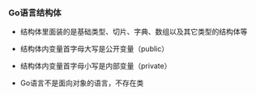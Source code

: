 ### Go语言结构体

- 结构体里面装的是基础类型、切片、字典、数组以及其它类型的结构体等

- 结构体内变量首字母大写是公开变量（public）

- 结构体内变量首字母小写是内部变量（private）

- Go语言不是面向对象的语言，不存在类